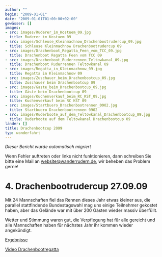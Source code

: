 ```yaml
---
author: ""
begin: "2009-01-01"
date: "2009-01-01T01:00:00+02:00"
gewässer: []
images:
- src: images/Ruderer_im_Kostuem_09.jpg
  title: Ruderer im Kostuem 09
- src: images/Schleuse_Kleinmachnow_Drachenbootrudercup_09.jpg
  title: Schleuse Kleinmachnow Drachenbootrudercup 09
- src: images/Drachenboot_Regatta_Feen_vom_TCC_09.jpg
  title: Drachenboot Regatta Feen vom TCC 09
- src: images/Drachenboot_Ruderrennen_Teltowkanal_09.jpg
  title: Drachenboot Ruderrennen Teltowkanal 09
- src: images/Regatta_in_Kleinmachnow_09.jpg
  title: Regatta in Kleinmachnow 09
- src: images/Zuschauer_beim_Drachenbootcup_09.jpg
  title: Zuschauer beim Drachenbootcup 09
- src: images/Gaste_beim_Drachenbootcup_09.jpg
  title: Gäste beim Drachenbootcup 09
- src: images/Kuchenverkauf_beim_RC_KST_09.jpg
  title: Kuchenverkauf beim RC KST 09
- src: images/Startbuero_Drachenbootrennen_0902.jpg
  title: Startbuero Drachenbootrennen 0902
- src: images/Ruderboote_auf_dem_Teltowkanal_Drachenbootcup_09.jpg
  title: Ruderboote auf dem Teltowkanal Drachenbootcup 09
länder: []
title: Drachenbootcup 2009
typ: wanderfahrt
---
```



*Dieser Bericht wurde automatisch migriert*

Wenn Fehler auftreten oder links nicht funktionieren, dann schreiben Sie bitte eine Mail an website@wanderrudern.de, wir beheben das Problem gerne!



# 4. Drachenbootrudercup 27.09.09


Mit 24 Mannschaften fiel das Rennen dieses Jahr etwas kleiner aus, die parallel stattfindende Bundestagswahl mag uns einige Teilnehmer gekostet haben, aber das Gelände war mit über 200 Gästen wieder massiv überfüllt.

Wetter und Stimmung waren gut, die Verpflegung hat für alle gereicht und alle Mannschaften haben für nächstes Jahr ihr kommen wieder angekündigt.

[Ergebnisse](/berichte/2009/ergebniss_drachenbootrudern_09)

[Video Drachenbootregatta](/berichte/2009/video_drachenbootcup_09)
